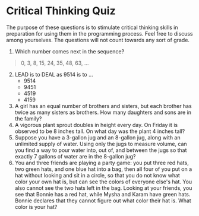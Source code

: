 # Critical Thinking Quiz

The purpose of these questions is to stimulate critical thinking skills in preparation for using them in the programming process.
Feel free to discuss among yourselves. The questions will not count towards any sort of grade.

1) Which number comes next in the sequence?

> 0, 3, 8, 15, 24, 35, 48, 63, ...

2) LEAD is to DEAL as 9514 is to ...
   - 9514
   - 9451
   - 4519
   - 4159 
3) A girl has an equal number of brothers and sisters, but each brother has twice as many sisters as brothers. How many daughters and sons are in the family?
4) A vigorous plant sprout doubles in height every day. On Friday it is observed to be 8 inches tall. On what day was the plant 4 inches tall?
5) Suppose you have a 3-gallon jug and an 8-gallon jug, along with an unlimited supply of water. Using only the jugs to measure volume, can you find a way to pour water into, out of, and between the jugs so that exactly 7 gallons of water are in the 8-gallon jug?
6) You and three friends are playing a party game: you put three red hats, two green hats, and one blue hat into a bag, then all four of you put on a hat without looking and sit in a circle, so that you do not know what color your own hat is, but can see the colors of everyone else's hat. You also cannot see the two hats left in the bag. Looking at your friends, you see that Bonnie has a red hat, while Mysha and Karam have green hats. Bonnie declares that they cannot figure out what color their hat is. What color is your hat?
